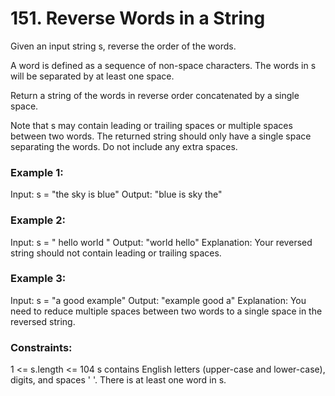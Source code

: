 # 151. Reverse Words in a String

Given an input string s, reverse the order of the words.

A word is defined as a sequence of non-space characters. The words in s will be separated by at least one space.

Return a string of the words in reverse order concatenated by a single space.

Note that s may contain leading or trailing spaces or multiple spaces between two words. The returned string should only have a single space separating the words. Do not include any extra spaces.

 

### Example 1:

Input: s = "the sky is blue"
Output: "blue is sky the"

### Example 2:

Input: s = "  hello world  "
Output: "world hello"
Explanation: Your reversed string should not contain leading or trailing spaces.

### Example 3:

Input: s = "a good   example"
Output: "example good a"
Explanation: You need to reduce multiple spaces between two words to a single space in the reversed string.
 

### Constraints:

1 <= s.length <= 104
s contains English letters (upper-case and lower-case), digits, and spaces ' '.
There is at least one word in s.